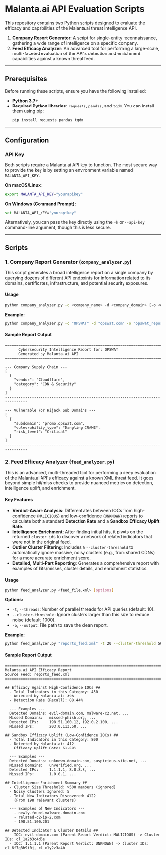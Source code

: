 # Malanta.ai API Evaluation Scripts

This repository contains two Python scripts designed to evaluate the efficacy and capabilities of the Malanta.ai threat intelligence API.

1.  **Company Report Generator**: A script for single-entity reconnaissance, gathering a wide range of intelligence on a specific company.
2.  **Feed Efficacy Analyzer**: An advanced tool for performing a large-scale, multi-faceted evaluation of the API's detection and enrichment capabilities against a known threat feed.

---
## Prerequisites

Before running these scripts, ensure you have the following installed:

* **Python 3.7+**
* **Required Python libraries**: `requests`, `pandas`, and `tqdm`. You can install them using pip:
    ```bash
    pip install requests pandas tqdm
    ```

---
## Configuration

### API Key

Both scripts require a Malanta.ai API key to function. The most secure way to provide the key is by setting an environment variable named `MALANTA_API_KEY`.

**On macOS/Linux:**
```bash
export MALANTA_API_KEY="yourapikey"
```

**On Windows (Command Prompt):**
```bash
set MALANTA_API_KEY="yourapikey"
```

Alternatively, you can pass the key directly using the `-k` or `--api-key` command-line argument, though this is less secure.

---
## Scripts

### 1. Company Report Generator (`company_analyzer.py`)

This script generates a broad intelligence report on a single company by querying dozens of different API endpoints for information related to its domains, certificates, infrastructure, and potential security exposures.

#### **Usage**
```bash
python company_analyzer.py -c <company_name> -d <company_domain> [-o <output_file.txt>]
```

**Example:**
```bash
python company_analyzer.py -c "OPSWAT" -d "opswat.com" -o "opswat_report.txt"
```

#### **Sample Report Output**
```text
================================================================================
      Cybersecurity Intelligence Report for: OPSWAT
      Generated by Malanta.ai API
================================================================================

--- Company Supply Chain ---
[
  {
    "vendor": "Cloudflare",
    "category": "CDN & Security"
  }
]
--------------------------------------------------------------------------------

--- Vulnerable For Hijack Sub Domains ---
[
  {
    "subdomain": "promo.opswat.com",
    "vulnerability_type": "Dangling CNAME",
    "risk_level": "Critical"
  }
]
--------------------------------------------------------------------------------
```

### 2. Feed Efficacy Analyzer (`feed_analyzer.py`)

This is an advanced, multi-threaded tool for performing a deep evaluation of the Malanta.ai API's efficacy against a known XML threat feed. It goes beyond simple hit/miss checks to provide nuanced metrics on detection, intelligence uplift, and enrichment.

#### **Key Features**

* **Verdict-Aware Analysis**: Differentiates between IOCs from high-confidence (`MALICIOUS`) and low-confidence (`UNKNOWN`) reports to calculate both a standard **Detection Rate** and a **Sandbox Efficacy Uplift Rate**.
* **Intelligence Enrichment**: After finding initial hits, it pivots on the returned `cluster_id`s to discover a network of related indicators that were not in the original feed.
* **Outlier Cluster Filtering**: Includes a `--cluster-threshold` to automatically ignore massive, noisy clusters (e.g., from shared CDNs) for a more accurate enrichment score.
* **Detailed, Multi-Part Reporting**: Generates a comprehensive report with examples of hits/misses, cluster details, and enrichment statistics.

#### **Usage**
```bash
python feed_analyzer.py <feed_file.xml> [options]
```
**Options:**
* `-t`, `--threads`: Number of parallel threads for API queries (default: 10).
* `--cluster-threshold`: Ignore clusters larger than this size to reduce noise (default: 1000).
* `-o`, `--output`: File path to save the clean report.

**Example:**
```bash
python feed_analyzer.py "reports_feed.xml" -t 20 --cluster-threshold 500 -o "efficacy_report.txt"
```

#### **Sample Report Output**
```text
================================================================================
Malanta.ai API Efficacy Report
Source Feed: reports_feed.xml
================================================================================

## Efficacy Against High-Confidence IOCs ##
  - Total Indicators in this Category: 450
  - Detected by Malanta.ai: 398
  - Detection Rate (Recall): 88.44%

  --- Examples ---
  Detected Domains: evil-domain.com, malware-c2.net, ...
  Missed Domains:   missed-phish.org, ...
  Detected IPs:     198.51.100.12, 192.0.2.100, ...
  Missed IPs:       203.0.113.50, ...

## Sandbox Efficacy Uplift (Low-Confidence IOCs) ##
  - Total Indicators in this Category: 800
  - Detected by Malanta.ai: 412
  - Efficacy Uplift Rate: 51.50%

  --- Examples ---
  Detected Domains: unknown-domain.com, suspicious-site.net, ...
  Missed Domains:   unverified.org, ...
  Detected IPs:     1.1.1.1, 8.8.8.8, ...
  Missed IPs:       1.0.0.1, ...

## Intelligence Enrichment Summary ##
  - Cluster Size Threshold: >500 members (ignored)
  - Noisy Clusters Ignored: 5
  - Total New Indicators Discovered: 4122
    (From 198 relevant clusters)

  --- Examples of New Indicators ---
    - newly-found-malware-domain.com
    - related-c2-ip-2.com
    - 198.51.100.201

## Detected Indicator & Cluster Details ##
  - IOC: evil-domain.com (Parent Report Verdict: MALICIOUS) -> Cluster IDs: cl_1a2b3c4d5e
  - IOC: 1.1.1.1 (Parent Report Verdict: UNKNOWN) -> Cluster IDs: cl_6f7g8h9i0j, cl_x1y2z3a4b
```